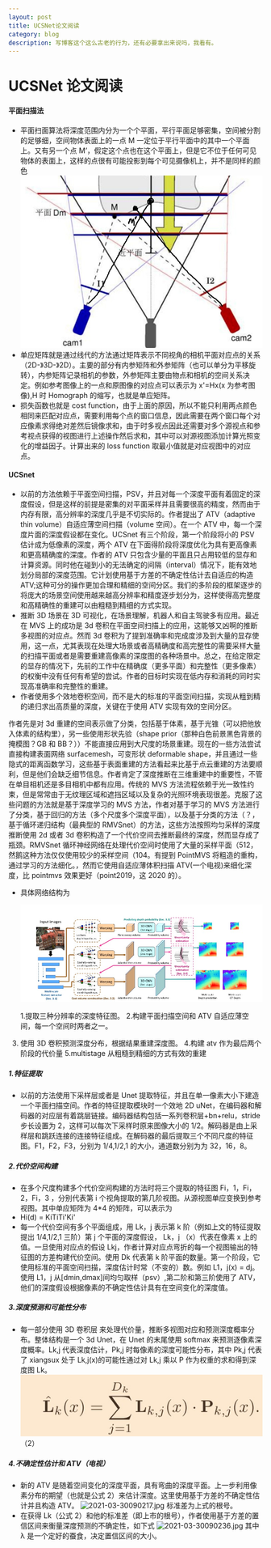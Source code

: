 ```yaml
---
layout: post
title: UCSNet论文阅读
category: blog
description: 写博客这个这么古老的行为，还有必要拿出来说吗，我看有。
---
```


# UCSNet 论文阅读

#### 平面扫描法

- 平面扫面算法将深度范围内分为一个个平面，平行平面足够密集，空间被分割的足够细，空间物体表面上的一点 M 一定位于平行平面中的其中一个平面上。又有另一个点 M’，假定这个点也在这个平面上，但是它不位于任何可见物体的表面上，这样的点很有可能投影到每个可见摄像机上，并不是同样的颜色
  ![2021-03-28123000.jpg](/images/githubpages/2021-03-28123000.jpg)
- 单应矩阵就是通过线代的方法通过矩阵表示不同视角的相机平面对应点的关系（2D-》3D-》2D）。主要的部分有内参矩阵和外参矩阵（也可以单分为平移旋转），内参矩阵记录相机的参数，外参矩阵主要由物点和相机的空间关系决定。例如参考图像上的一点和原图像的对应点可以表示为 x'=Hx(x 为参考图像),H 时 Homograph 的缩写，也就是单应矩阵。
- 损失函数也就是 cost function，由于上面的原因，所以不能只利用两点颜色相同来匹配对应点，需要利用每个点的窗口信息，因此需要在两个窗口每个对应像素求得绝对差然后镜像求和，由于时多视点因此还需要对多个源视点和参考视点获得的视图进行上述操作然后求和，其中可以对源视图添加计算光照变化的增益因子。计算出来的 loss function 取最小值就是对应视图中的对应点。

#### UCSnet

- 以前的方法依赖于平面空间扫描，PSV，并且对每一个深度平面有着固定的深度假设，但是这样的前提是密集的对平面采样并且需要很高的精度，然而由于内存有限，高分辨率的深度几乎是不切实际的。作者提出了 ATV（adaptive thin volume）自适应薄空间扫描（volume 空间）。在一个 ATV 中，每一个深度片面的深度假设都在变化。UCSnet 有三个阶段，第一个阶段将小的 PSV 估计成为低像素的深度，两个 ATV 在下面得阶段将深度优化为具有更高像素和更高精确度的深度。作者的 ATV 只包含少量的平面且只占用较低的显存和计算资源。同时他在碰到小的无法确定的间隔（interval）情况下，能有效地划分局部的深度范围。它计划使用基于方差的不确定性估计去自适应的构造 ATV;这种可分的操作更加合理和精细的空间分区。我们的多阶段的框架逐步的将庞大的场景空间使用越来越高分辨率和精度逐步划分为，这样使得高完整度和高精确性的重建可以由粗糙到精细的方式实现。
- 推断 3D 场景在 3D 可视化，在场景理解，机器人和自主驾驶多有应用。最近在 MVS 上的成功是 3d 卷积在平面空间扫描上的应用，这能够又凶啊的推断多视图的对应点。然而 3d 卷积为了提到准确率和完成度涉及到大量的显存使用，这一点，尤其表现在处理大场景或者高精确度和高完整性的需要采样大量的扫描平面或者是需要重建高像素的深度图的各种场景中。总之，在给定限定的显存的情况下，先前的工作中在精确度（更多平面）和完整性（更多像素）的权衡中没有任何有希望的尝试。作者的目标时实现在低内存和消耗的同时实现高准确率和完整性的重建。
- 作者使用多个效地卷积空间，而不是大的标准的平面空间扫描，实现从粗到精的递归求出高质量的深度，关键在于使用 ATV 实现有效的空间分区。

作者先是对 3d 重建的空间表示做了分类，包括基于体素，基于光锥（可以把他放入体素的结构里），另一些使用形状先验（shape prior（那种白色前景黑色背景的掩模图？GB 和 BB？））不能直接应用到大尺度的场景重建。现在的一些方法尝试直接构建表面网络 surfacemesh，可变形状 deformable shape，并且通过一些隐式的距离函数学习，这些基于表面重建的方法看起来比基于点云重建的方法要顺利，但是他们会缺乏细节信息。作者肯定了深度推断在三维重建中的重要性，不管在单目相机还是多目相机中都有应用。传统的 MVS 方法流程依赖于光一致性约束，但是常常由于无纹理区域和遮挡区域以及复杂的光照环境表现很差。克服了这些问题的方法就是基于深度学习的 MVS 方法，作者对基于学习的 MVS 方法进行了分类，基于回归的方法（多个尺度多个深度平面），以及基于分类的方法（？，基于循环递归结构（最典型的 RMVSnet）的方法，这些方法按照均匀采样的深度推断使用 2d 或者 3d 卷积构造了一个代价空间去推断最终的深度，然而显存成了瓶颈。RMVSnet 循环神经网络在处理代价空间时使用了大量的采样平面（512，然鹅这种方法仅仅使用较少的采样空间（104。有提到 PointMVS 将粗造的重构，通过学习的方法细化。，然而它使用自适应薄体积扫描 ATV(一个电视)来细化深度，比 pointmvs 效果更好（point2019，这 2020 的）。

- 具体网络结构为

  ![2021-03-29143244.jpg](/images/githubpages/2021-03-29143244.jpg)

  1.提取三种分辨率的深度特征图。 2.构建平面扫描空间和 ATV 自适应薄空间，每一个空间时两者之一。

3. 使用 3D 卷积预测深度分布，根据结果重建深度图。 4.构建 atv 作为最后两个阶段的代价量
   5.multistage 从粗糙到精细的方式有效的重建

##### 1.特征提取

- 以前的方法使用下采样层或者是 Unet 提取特征，并且在单一像素大小下建造一个平面扫描空间。作者的特征提取模块时一个效地 2D uNet，在编码器和解码器的对应层有着跳层链接。编码器结构包括一系列卷积层+bn+relu，stride 步长设置为 2，这样可以每次下采样时原来图像大小的 1/2。解码器是由上采样层和跳跃连接的连接特征组成。在解码器的最后提取三个不同尺度的特征图。F1，F2，F3，分别为 1/4,1/2,1 的大小，通道数分别为为 32，16，8。

##### 2.代价空间构建

- 在多个尺度构建多个代价空间构建的方法时将三个提取的特征图 Fi，1，Fi，2，Fi，3 ，分别代表第 i 个视角提取的第几阶视图。从源视图单应变换到参考视图。其中单应矩阵为 4\*4 的矩阵，可以表示为
- Hi(d) = KiTiTi'Ki'
- 每一个代价空间有多个平面组成，用 Lk，j 表示第 k 阶（例如上文的特征提取提出 1/4,1/2,1 三阶）第 j 个平面的深度假设， Lk，j （x）代表在像素 x 上的值。一旦使用对应点的假设 Lkj，作者计算对应点弯折的每一个视图输出的特征图的方差构建代价空间。使用 Dk 代表第 k 阶平面的数量。第一个阶段，它使用标准的平面空间扫描，深度估计时常（不变的）数。例如 L1，j(x) = dj。使用 L1，j 从[dmin,dmax]间均匀取样（psv）,第二阶和第三阶使用了 ATV，他们的深度假设根据像素的不确定性估计具有在空间变化的深度值。

##### 3.深度预测和可能性分布

- 每一部分使用 3D 卷积层 来处理代价量，推断多视图对应和预测深度概率分布。整体结构是一个 3d Unet，在 Unet 的末尾使用 softmax 来预测逐像素深度概率。Lk,j 代表深度估计，Pk,j 时每像素的深度可能性分布，其中 Pk,j 代表了 xiangsux 处于 Lk,j(x)的可能性通过对 Lk,j 乘以 P 作为权重的求和得到深度图 Lk。
  ![2021-03-30090159.jpg](/images/githubpages/2021-03-30090159.jpg) （2）

##### 4.不确定性估计和 ATV（电视）

- 新的 ATV 是随着空间变化的深度平面，具有弯曲的深度平面。上一步利用像素分布的期望（也就是公式 2）来估计深度。这里使用基于方差的不确定性估计并且构造 ATV。
  ![2021-03-30090217.jpg](/images/githubpages/2021-03-30090217.jpg)
  标准差为上式的根号。
- 在获得 Lk（公式 2）和他的标准差（即上市的根号），作者使用基于方差的置信区间来衡量深度预测的不确定性，如下式
  ![2021-03-30090236.jpg](/images/githubpages/2021-03-30090236.jpg)
  其中 λ 是一个定好的蚕食，决定置信区间的大小。
